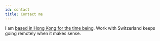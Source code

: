 ```yaml
---
id: contact
title: Contact me
---
```


I am [based in Hong Kong for the time being](#notice). Work with Switzerland keeps going remotely when it makes sense.
